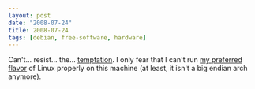 ```yaml
---
layout: post
date: "2008-07-24"
title: 2008-07-24
tags: [debian, free-software, hardware]
---
```

Can't... resist... the...
[temptation](http://www.apple.com/macbook/). I only fear that I
can't run [my preferred flavor](http://wiki.debian.org/MacBook) of
Linux properly on this machine (at least, it isn't a big endian
arch anymore).

